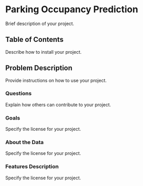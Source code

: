 # Parking Occupancy Prediction

Brief description of your project.

## Table of Contents

Describe how to install your project.

## Problem Description

Provide instructions on how to use your project.

### Questions

Explain how others can contribute to your project.

### Goals

Specify the license for your project.

### About the Data

Specify the license for your project.

### Features Description

Specify the license for your project.

